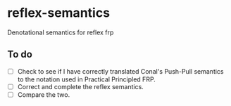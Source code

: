 # reflex-semantics
Denotational semantics for reflex frp

To do
-----

- [ ] Check to see if I have correctly translated Conal's Push-Pull
      semantics to the notation used in Practical Principled FRP.
- [ ] Correct and complete the reflex semantics.
- [ ] Compare the two.
